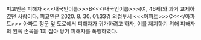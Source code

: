 피고인은 피해자 <<<내국인이름>>>B<<</내국인이름>>>(여, 46세)와 과거 교제하였던 사람이다.
피고인은 2020. 8. 30. 01:33경 의정부시 <<<아파트>>>C<<</아파트>>> 아파트 정문 앞 도로에서 피해자가 귀가하려고 하자, 이를 제지하기 위해 피해자의 왼쪽 손목을 1회 잡아 당겨 피해자를 폭행하였다.
